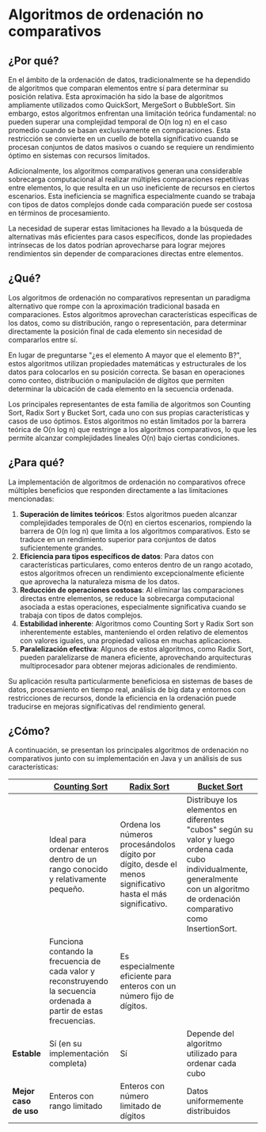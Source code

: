 # Algoritmos de ordenación no comparativos

## ¿Por qué?

En el ámbito de la ordenación de datos, tradicionalmente se ha dependido de algoritmos que comparan elementos entre sí para determinar su posición relativa. Esta aproximación ha sido la base de algoritmos ampliamente utilizados como QuickSort, MergeSort o BubbleSort. Sin embargo, estos algoritmos enfrentan una limitación teórica fundamental: no pueden superar una complejidad temporal de O(n log n) en el caso promedio cuando se basan exclusivamente en comparaciones. Esta restricción se convierte en un cuello de botella significativo cuando se procesan conjuntos de datos masivos o cuando se requiere un rendimiento óptimo en sistemas con recursos limitados.

Adicionalmente, los algoritmos comparativos generan una considerable sobrecarga computacional al realizar múltiples comparaciones repetitivas entre elementos, lo que resulta en un uso ineficiente de recursos en ciertos escenarios. Esta ineficiencia se magnifica especialmente cuando se trabaja con tipos de datos complejos donde cada comparación puede ser costosa en términos de procesamiento.

La necesidad de superar estas limitaciones ha llevado a la búsqueda de alternativas más eficientes para casos específicos, donde las propiedades intrínsecas de los datos podrían aprovecharse para lograr mejores rendimientos sin depender de comparaciones directas entre elementos.

## ¿Qué?

Los algoritmos de ordenación no comparativos representan un paradigma alternativo que rompe con la aproximación tradicional basada en comparaciones. Estos algoritmos aprovechan características específicas de los datos, como su distribución, rango o representación, para determinar directamente la posición final de cada elemento sin necesidad de compararlos entre sí.

En lugar de preguntarse "¿es el elemento A mayor que el elemento B?", estos algoritmos utilizan propiedades matemáticas y estructurales de los datos para colocarlos en su posición correcta. Se basan en operaciones como conteo, distribución o manipulación de dígitos que permiten determinar la ubicación de cada elemento en la secuencia ordenada.

Los principales representantes de esta familia de algoritmos son Counting Sort, Radix Sort y Bucket Sort, cada uno con sus propias características y casos de uso óptimos. Estos algoritmos no están limitados por la barrera teórica de O(n log n) que restringe a los algoritmos comparativos, lo que les permite alcanzar complejidades lineales O(n) bajo ciertas condiciones.

## ¿Para qué?

La implementación de algoritmos de ordenación no comparativos ofrece múltiples beneficios que responden directamente a las limitaciones mencionadas:

1. **Superación de límites teóricos**: Estos algoritmos pueden alcanzar complejidades temporales de O(n) en ciertos escenarios, rompiendo la barrera de O(n log n) que limita a los algoritmos comparativos. Esto se traduce en un rendimiento superior para conjuntos de datos suficientemente grandes.
1. **Eficiencia para tipos específicos de datos**: Para datos con características particulares, como enteros dentro de un rango acotado, estos algoritmos ofrecen un rendimiento excepcionalmente eficiente que aprovecha la naturaleza misma de los datos.
1. **Reducción de operaciones costosas**: Al eliminar las comparaciones directas entre elementos, se reduce la sobrecarga computacional asociada a estas operaciones, especialmente significativa cuando se trabaja con tipos de datos complejos.
1. **Estabilidad inherente**: Algoritmos como Counting Sort y Radix Sort son inherentemente estables, manteniendo el orden relativo de elementos con valores iguales, una propiedad valiosa en muchas aplicaciones.
1. **Paralelización efectiva**: Algunos de estos algoritmos, como Radix Sort, pueden paralelizarse de manera eficiente, aprovechando arquitecturas multiprocesador para obtener mejoras adicionales de rendimiento.

Su aplicación resulta particularmente beneficiosa en sistemas de bases de datos, procesamiento en tiempo real, análisis de big data y entornos con restricciones de recursos, donde la eficiencia en la ordenación puede traducirse en mejoras significativas del rendimiento general.

## ¿Cómo?

A continuación, se presentan los principales algoritmos de ordenación no comparativos junto con su implementación en Java y un análisis de sus características:

||[Counting Sort](countingSort.md)|[Radix Sort](radixSort.md)|[Bucket Sort](bucketSort.md)|
|-|-|-|-|
||Ideal para ordenar enteros dentro de un rango conocido y relativamente pequeño.|Ordena los números procesándolos dígito por dígito, desde el menos significativo hasta el más significativo.|Distribuye los elementos en diferentes "cubos" según su valor y luego ordena cada cubo individualmente, generalmente con un algoritmo de ordenación comparativo como InsertionSort.
||Funciona contando la frecuencia de cada valor y reconstruyendo la secuencia ordenada a partir de estas frecuencias.|Es especialmente eficiente para enteros con un número fijo de dígitos.
|**Estable**|Sí (en su implementación completa)|Sí|Depende del algoritmo utilizado para ordenar cada cubo
|**Mejor caso de uso**|Enteros con rango limitado|Enteros con número limitado de dígitos|Datos uniformemente distribuidos
